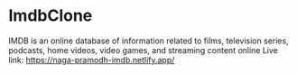 # ImdbClone
IMDB is an online database of information related to films, television series, podcasts, home videos, video games, and streaming content online
Live link: https://naga-pramodh-imdb.netlify.app/
